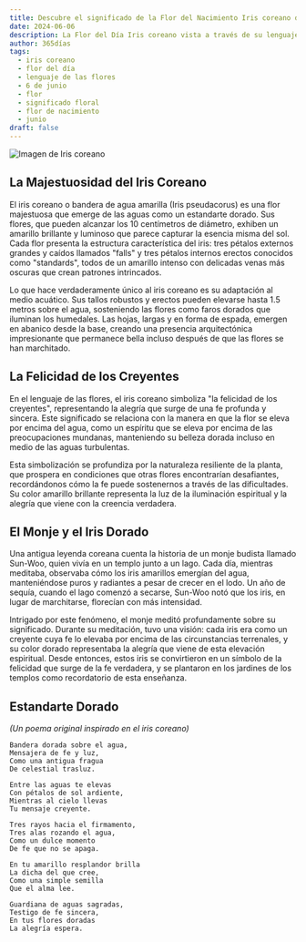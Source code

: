 ```yaml
---
title: Descubre el significado de la Flor del Nacimiento Iris coreano del 6 de junio
date: 2024-06-06
description: La Flor del Día Iris coreano vista a través de su lenguaje floral e historias
author: 365días
tags:
  - iris coreano
  - flor del día
  - lenguaje de las flores
  - 6 de junio
  - flor
  - significado floral
  - flor de nacimiento
  - junio
draft: false
---
```


![Imagen de Iris coreano](https://cdn.pixabay.com/photo/2022/02/21/14/31/iris-7026891_1280.jpg#center#center)


## La Majestuosidad del Iris Coreano

El iris coreano o bandera de agua amarilla (Iris pseudacorus) es una flor majestuosa que emerge de las aguas como un estandarte dorado. Sus flores, que pueden alcanzar los 10 centímetros de diámetro, exhiben un amarillo brillante y luminoso que parece capturar la esencia misma del sol. Cada flor presenta la estructura característica del iris: tres pétalos externos grandes y caídos llamados "falls" y tres pétalos internos erectos conocidos como "standards", todos de un amarillo intenso con delicadas venas más oscuras que crean patrones intrincados.

Lo que hace verdaderamente único al iris coreano es su adaptación al medio acuático. Sus tallos robustos y erectos pueden elevarse hasta 1.5 metros sobre el agua, sosteniendo las flores como faros dorados que iluminan los humedales. Las hojas, largas y en forma de espada, emergen en abanico desde la base, creando una presencia arquitectónica impresionante que permanece bella incluso después de que las flores se han marchitado.

## La Felicidad de los Creyentes

En el lenguaje de las flores, el iris coreano simboliza "la felicidad de los creyentes", representando la alegría que surge de una fe profunda y sincera. Este significado se relaciona con la manera en que la flor se eleva por encima del agua, como un espíritu que se eleva por encima de las preocupaciones mundanas, manteniendo su belleza dorada incluso en medio de las aguas turbulentas.

Esta simbolización se profundiza por la naturaleza resiliente de la planta, que prospera en condiciones que otras flores encontrarían desafiantes, recordándonos cómo la fe puede sostenernos a través de las dificultades. Su color amarillo brillante representa la luz de la iluminación espiritual y la alegría que viene con la creencia verdadera.

## El Monje y el Iris Dorado

Una antigua leyenda coreana cuenta la historia de un monje budista llamado Sun-Woo, quien vivía en un templo junto a un lago. Cada día, mientras meditaba, observaba cómo los iris amarillos emergían del agua, manteniéndose puros y radiantes a pesar de crecer en el lodo. Un año de sequía, cuando el lago comenzó a secarse, Sun-Woo notó que los iris, en lugar de marchitarse, florecían con más intensidad.

Intrigado por este fenómeno, el monje meditó profundamente sobre su significado. Durante su meditación, tuvo una visión: cada iris era como un creyente cuya fe lo elevaba por encima de las circunstancias terrenales, y su color dorado representaba la alegría que viene de esta elevación espiritual. Desde entonces, estos iris se convirtieron en un símbolo de la felicidad que surge de la fe verdadera, y se plantaron en los jardines de los templos como recordatorio de esta enseñanza.

## Estandarte Dorado
*(Un poema original inspirado en el iris coreano)*

```
Bandera dorada sobre el agua,
Mensajera de fe y luz,
Como una antigua fragua
De celestial trasluz.

Entre las aguas te elevas
Con pétalos de sol ardiente,
Mientras al cielo llevas
Tu mensaje creyente.

Tres rayos hacia el firmamento,
Tres alas rozando el agua,
Como un dulce momento
De fe que no se apaga.

En tu amarillo resplandor brilla
La dicha del que cree,
Como una simple semilla
Que el alma lee.

Guardiana de aguas sagradas,
Testigo de fe sincera,
En tus flores doradas
La alegría espera.
```